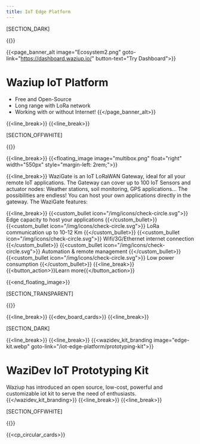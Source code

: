 ```yaml
---
title: IoT Edge Platform
---
```


[SECTION_DARK]

{{<title line-style="visibility: hidden">}}DEVELOP, DEPLOY, CONNECT !{{</title>}}

{{<page_banner_alt  image="Ecosystem2.png" goto-link="https://dashboard.waziup.io/" button-text="Try Dashboard">}}

# Waziup IoT Platform
- Free and Open-Source
- Long range with LoRa network
- Working with or without Internet!
{{</page_banner_alt>}}


{{<line_break>}}
{{<line_break>}}

[SECTION_OFFWHITE]

{{<title >}}Edge Gateway{{</title>}}

{{<line_break>}}
{{<floating_image image="multibox.png" float="right" width="550px" style="margin-left: 2rem;">}}


{{<line_break>}}
WaziGate is an IoT LoRaWAN Gateway, ideal for all your remote IoT applications. The Gateway can cover up to 100 IoT Sensors and actuator nodes: Weather stations, soil monitoring, GPS applications… The possibilities are endless! You can host your own applications directly in the gateway. The WaziGate features:

{{<line_break>}}
{{<custom_bullet icon="/img/icons/check-circle.svg">}}
Edge capacity to host your applications
{{</custom_bullet>}}
{{<custom_bullet icon="/img/icons/check-circle.svg">}}
LoRa communication up to 10-12 Km
{{</custom_bullet>}}
{{<custom_bullet icon="/img/icons/check-circle.svg">}}
Wifi/3G/Ethernet internet connection
{{</custom_bullet>}}
{{<custom_bullet icon="/img/icons/check-circle.svg">}}
Automation & remote management
{{</custom_bullet>}}
{{<custom_bullet icon="/img/icons/check-circle.svg">}}
Low power consumption
{{</custom_bullet>}}
{{<line_break>}}
{{<button_action>}}Learn more{{</button_action>}}




{{<end_floating_image>}}

[SECTION_TRANSPARENT]

{{<title>}}Our Development Boards{{</title>}}

{{<line_break>}}
{{<dev_board_cards>}}
{{<line_break>}}

[SECTION_DARK]

{{<line_break>}}
{{<line_break>}}
{{<wazidev_kit_branding  image="edge-kit.webp" goto-link="/iot-edge-platform/prototyping-kit">}}

# WaziDev IoT Prototyping Kit

Waziup has introduced an open source, low-cost, powerful and customizable iot kit to serve the need of enthusiasts.
{{</wazidev_kit_branding>}}
{{<line_break>}}
{{<line_break>}}

[SECTION_OFFWHITE]

{{<title>}}Cloud Platform{{</title>}}

{{<cp_circular_cards>}}

<!-- {{<subscribe_section>}} -->